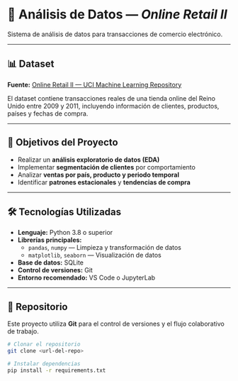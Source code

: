 # 🛒 Análisis de Datos — *Online Retail II*

Sistema de análisis de datos para transacciones de comercio electrónico.

---

## 📊 Dataset

**Fuente:** [Online Retail II — UCI Machine Learning Repository](https://archive.ics.uci.edu/ml/datasets/Online+Retail+II)

El dataset contiene transacciones reales de una tienda online del Reino Unido entre 2009 y 2011, incluyendo información de clientes, productos, países y fechas de compra.

---

## 🎯 Objetivos del Proyecto

- Realizar un **análisis exploratorio de datos (EDA)**
- Implementar **segmentación de clientes** por comportamiento
- Analizar **ventas por país, producto y periodo temporal**
- Identificar **patrones estacionales** y **tendencias de compra**

---

## 🛠️ Tecnologías Utilizadas

- **Lenguaje:** Python 3.8 o superior
- **Librerías principales:**
  - `pandas`, `numpy` — Limpieza y transformación de datos
  - `matplotlib`, `seaborn` — Visualización de datos
- **Base de datos:** SQLite
- **Control de versiones:** Git
- **Entorno recomendado:** VS Code o JupyterLab

---

## 🔗 Repositorio

Este proyecto utiliza **Git** para el control de versiones y el flujo colaborativo de trabajo.

```bash
# Clonar el repositorio
git clone <url-del-repo>

# Instalar dependencias
pip install -r requirements.txt
```
